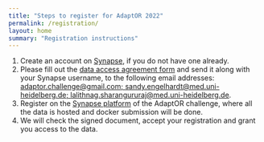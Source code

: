 ```yaml
---
title: "Steps to register for AdaptOR 2022"
permalink: /registration/
layout: home
summary: "Registration instructions"
---
```



1. Create an account on [Synapse](https://www.synapse.org/), if you do not have one already. 
2. Please fill out the <a href="/assets/files/Data_Access_Agreement_AdaptOR22_v1.0.pdf">data access agreement form</a> and send it along with your Synapse username, to the following email addresses: [adaptor.challenge@gmail.com; sandy.engelhardt@med.uni-heidelberg.de; lalithnag.sharangururaj@med.uni-heidelberg.de](mailto:adaptor.challenge@gmail.com,sandy.engelhardt@med.uni-heidelberg.de,lalithnag.sharangururaj@med.uni-heidelberg.de).
3. Register on the [Synapse platform](https://www.synapse.org/AdaptOR_Challenge_2022_MICCAI) of the AdaptOR challenge, where all the data is hosted and docker submission will be done.
4. We will check the signed document, accept your registration and grant you access to the data.
